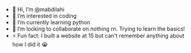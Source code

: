 - 👋 Hi, I’m @mabdilahi
- 👀 I’m interested in coding
- 🌱 I’m currently learning python
- 💞️ I’m looking to collaborate on nothing rn. Trying to learn the basics!
- ⚡ Fun fact: I built a website at 15 but can't remember anything about how I did it 😭
